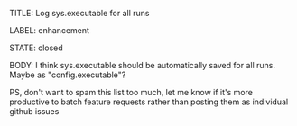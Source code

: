 TITLE:
Log sys.executable for all runs

LABEL:
enhancement

STATE:
closed

BODY:
I think sys.executable should be automatically saved for all runs. Maybe as "config.executable"?

PS, don't want to spam this list too much, let me know if it's more productive to batch feature requests rather than posting them as individual github issues

